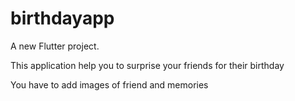 # birthdayapp

A new Flutter project.

This application help you to surprise your friends for their birthday 

You have to add images of friend and memories 
